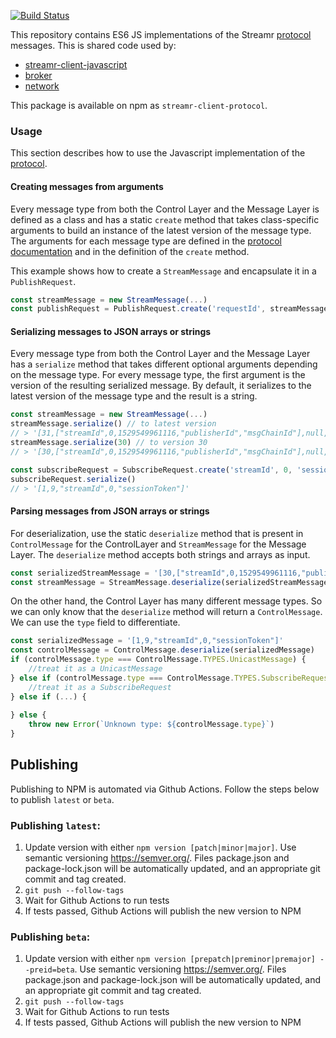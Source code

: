 [![Build Status](https://travis-ci.com/streamr-dev/streamr-client-protocol-js.svg?branch=master)](https://travis-ci.com/streamr-dev/streamr-client-protocol-js)

This repository contains ES6 JS implementations of the Streamr [protocol](https://github.com/streamr-dev/streamr-specs/blob/master/PROTOCOL.md) messages. This is shared code used by:
 
 - [streamr-client-javascript](https://github.com/streamr-dev/streamr-client-javascript)
 - [broker](https://github.com/streamr-dev/broker)
 - [network](https://github.com/streamr-dev/network)
 
 This package is available on npm as `streamr-client-protocol`.

### Usage

This section describes how to use the Javascript implementation of the [protocol](https://github.com/streamr-dev/streamr-specs/blob/master/PROTOCOL.md).

#### Creating messages from arguments

Every message type from both the Control Layer and the Message Layer is defined as a class and has a static `create` method that takes class-specific arguments to build an instance of the latest version of the message type. The arguments for each message type are defined in the [protocol documentation](https://github.com/streamr-dev/streamr-specs/blob/master/PROTOCOL.md) and in the definition of the `create` method.

This example shows how to create a `StreamMessage` and encapsulate it in a `PublishRequest`.

```javascript
const streamMessage = new StreamMessage(...)
const publishRequest = PublishRequest.create('requestId', streamMessage, 'sessionToken')
```

#### Serializing messages to JSON arrays or strings

Every message type from both the Control Layer and the Message Layer has a `serialize` method that takes different optional arguments depending on the message type. For every message type, the first argument is the version of the resulting serialized message. By default, it serializes to the latest version of the message type and the result is a string.

```javascript
const streamMessage = new StreamMessage(...)
streamMessage.serialize() // to latest version
// > '[31,["streamId",0,1529549961116,"publisherId","msgChainId"],null,27,0,{"foo":"bar"},0,null]'
streamMessage.serialize(30) // to version 30
// > '[30,["streamId",0,1529549961116,"publisherId","msgChainId"],null,27,{"foo":"bar"},0,null]'

const subscribeRequest = SubscribeRequest.create('streamId', 0, 'sessionToken')
subscribeRequest.serialize()
// > '[1,9,"streamId",0,"sessionToken"]'
```

#### Parsing messages from JSON arrays or strings

For deserialization, use the static `deserialize` method that is present in `ControlMessage` for the ControlLayer and `StreamMessage` for the Message Layer. The `deserialize` method accepts both strings and arrays as input.

```javascript
const serializedStreamMessage = '[30,["streamId",0,1529549961116,"publisherId","msgChainId"],null,27,{"foo":"bar"},0,null]'
const streamMessage = StreamMessage.deserialize(serializedStreamMessage)
``` 

On the other hand, the Control Layer has many different message types. So we can only know that the `deserialize` method will return a `ControlMessage`. We can use the `type` field to differentiate.

```javascript
const serializedMessage = '[1,9,"streamId",0,"sessionToken"]'
const controlMessage = ControlMessage.deserialize(serializedMessage)
if (controlMessage.type === ControlMessage.TYPES.UnicastMessage) {
    //treat it as a UnicastMessage
} else if (controlMessage.type === ControlMessage.TYPES.SubscribeRequest) {
    //treat it as a SubscribeRequest
} else if (...) {
    
} else {
    throw new Error(`Unknown type: ${controlMessage.type}`)
}
```

## Publishing

Publishing to NPM is automated via Github Actions. Follow the steps below to publish `latest` or `beta`.

### Publishing `latest`:
1. Update version with either `npm version [patch|minor|major]`. Use semantic versioning
https://semver.org/. Files package.json and package-lock.json will be automatically updated, and an appropriate git commit and tag created. 
2. `git push --follow-tags`
3. Wait for Github Actions to run tests
4. If tests passed, Github Actions will publish the new version to NPM

### Publishing `beta`:
1. Update version with either `npm version [prepatch|preminor|premajor] --preid=beta`. Use semantic versioning
https://semver.org/. Files package.json and package-lock.json will be automatically updated, and an appropriate git commit and tag created. 
2. `git push --follow-tags`
3. Wait for Github Actions to run tests
4. If tests passed, Github Actions will publish the new version to NPM
